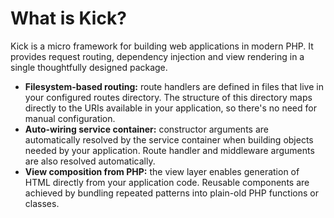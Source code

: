 # What is Kick?

Kick is a micro framework for building web applications in modern PHP. It provides
request routing, dependency injection and view rendering in a single thoughtfully
designed package.

- **Filesystem-based routing:** route handlers are defined in files that live in
your configured routes directory. The structure of this directory maps directly to
the URIs available in your application, so there's no need for manual configuration.
- **Auto-wiring service container:** constructor arguments are automatically resolved
by the service container when building objects needed by your application. Route handler
and middleware arguments are also resolved automatically.
- **View composition from PHP:** the view layer enables generation of HTML directly
from your application code. Reusable components are achieved by bundling repeated
patterns into plain-old PHP functions or classes.
